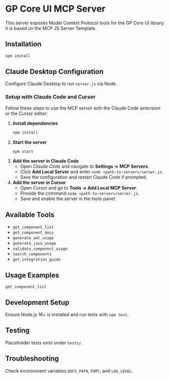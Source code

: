 # GP Core UI MCP Server

This server exposes Model Context Protocol tools for the GP Core UI library. It is based on the MCP JS Server Template.

## Installation

```bash
npm install
```

## Claude Desktop Configuration

Configure Claude Desktop to run `server.js` via Node.

### Setup with Claude Code and Cursor

Follow these steps to use the MCP server with the Claude Code extension or the
Cursor editor:

1. **Install dependencies**
   ```bash
   npm install
   ```
2. **Start the server**
   ```bash
   npm start
   ```
3. **Add the server in Claude Code**
   - Open *Claude Code* and navigate to **Settings → MCP Servers**.
   - Click **Add Local Server** and enter `node <path-to-server>/server.js`.
   - Save the configuration and restart Claude Code if prompted.
4. **Add the server in Cursor**
   - Open *Cursor* and go to **Tools → Add Local MCP Server**.
   - Provide the command `node <path-to-server>/server.js`.
   - Save and enable the server in the tools panel.

## Available Tools

- `get_component_list`
- `get_component_docs`
- `generate_xml_usage`
- `generate_java_usage`
- `validate_component_usage`
- `search_components`
- `get_integration_guide`

## Usage Examples

```
get_component_list
```

## Development Setup

Ensure Node.js 16+ is installed and run tests with `npm test`.

## Testing

Placeholder tests exist under `tests/`.

## Troubleshooting

Check environment variables `DOCS_PATH`, `PORT`, and `LOG_LEVEL`.
